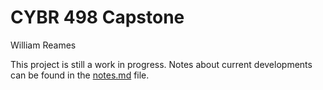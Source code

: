 # CYBR 498 Capstone

William Reames

This project is still a work in progress. Notes about current developments can be found in the [notes.md](notes.md) file.